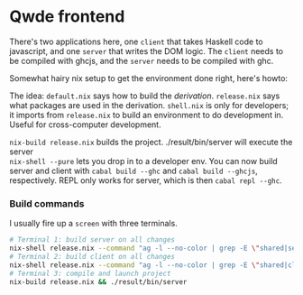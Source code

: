 # Qwde frontend
There's two applications here, one `client` that takes Haskell code to javascript, and one `server` that writes the DOM logic. The `client` needs to be compiled with ghcjs, and the `server` needs to be compiled with ghc.

Somewhat hairy nix setup to get the environment done right, here's howto:

The idea:
`default.nix` says how to build the _derivation_. `release.nix` says what packages are used in the derivation. `shell.nix` is only for developers; it imports from `release.nix` to build an environment to do development in. Useful for cross-computer development.

`nix-build release.nix` builds the project. ./result/bin/server will execute the server  
`nix-shell --pure` lets you drop in to a developer env. You can now build server and client with `cabal build --ghc` and `cabal build --ghcjs`, respectively. REPL only works for server, which is then `cabal repl --ghc`.

### Build commands
I usually fire up a `screen` with three terminals.
```bash
# Terminal 1: build server on all changes
nix-shell release.nix --command "ag -l --no-color | grep -E \"shared|server\" | entr sh -c 'cabal build --ghc'"
# Terminal 2: build client on all changes
nix-shell release.nix --command "ag -l --no-color | grep -E \"shared|client\" | entr sh -c 'cabal build --ghc'"
# Terminal 3: compile and launch project
nix-build release.nix && ./result/bin/server
```
